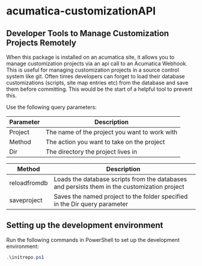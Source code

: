 # acumatica-customizationAPI
## Developer Tools to Manage Customization Projects Remotely

When this package is installed on an acumatica site, it allows you to manage customization projects via an api call to an Acumatica Webhook.
This is useful for managing customization projects in a source control system like git. Often times developers can forget to load their database customizations (scripts, site map entries etc)
from the database and save them before committing. This would be the start of a helpful tool to prevent this.

Use the following query parameters:

| Parameter | Description                 |
|-----------|-----------------------------|
| Project   | The name of the project you want to work with |
| Method    | The action you want to take on the project    |
| Dir       | The directory the project lives in |

| Method | Description |
|--------|-------------|
| reloadfromdb | Loads the database scripts from the databases and persists them in the customization project |
| saveproject | Saves the named project to the folder specified in the Dir query parameter | 



## Setting up the development environment
Run the following commands in PowerShell to set up the development environment:

```powershell
.\initrepo.ps1
```
